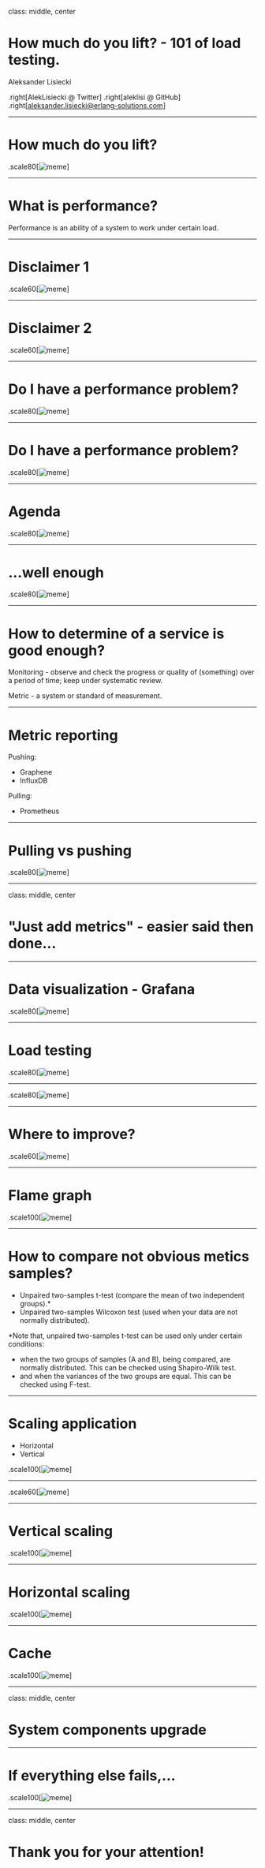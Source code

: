 class: middle, center

# How much do you lift? - 101 of load testing.

Aleksander Lisiecki

.right[AlekLisiecki @ Twitter]
.right[aleklisi @ GitHub]
.right[aleksander.lisiecki@erlang-solutions.com]

---
# How much do you lift?

.scale80[![meme](images/spanchbob_lift_meme.png)]

---
# What is performance?

Performance is an ability of a system to work under certain load.

---
# Disclaimer 1

.scale60[![meme](images/works_on_my_computer_meme.jpeg)]

---
# Disclaimer 2

.scale60[![meme](images/deep_water_meme.jpeg)]

---
# Do I have a performance problem?

.scale80[![meme](images/does_it_move_meme.jpeg)]

---
# Do I have a performance problem?

.scale80[![meme](images/decision_tree_1.png)]

---
# Agenda

.scale80[![meme](images/Agenda.png)]

---
# ...well **enough**

.scale80[![meme](images/good_enough_meme.jpeg)]

---
# How to determine of a service is good **enough**?

Monitoring - observe and check the progress or quality of (something) over a period of time; keep under systematic review.

Metric - a system or standard of measurement.

---
# Metric reporting

Pushing:
 - Graphene
 - InfluxDB

Pulling:
 - Prometheus

---
# Pulling vs pushing
.scale80[![meme](images/pull_push_image.jpeg)]

---
class: middle, center
# "Just add metrics" - easier said then done...

---
# Data visualization - Grafana

.scale80[![meme](images/grafana.jpeg)]

---
# Load testing

.scale80[![meme](images/bridge.webp)]

---

.scale80[![meme](images/erlang_stronger_meme.jpeg)]

---
# Where to improve?
.scale60[![meme](images/dog_search.webp)]

---
# Flame graph
.scale100[![meme](images/sample_flame_graph.svg)]

---
# How to compare not obvious metics samples?

- Unpaired two-samples t-test (compare the mean of two independent groups).*
- Unpaired two-samples Wilcoxon test (used when your data are not normally distributed).

*Note that, unpaired two-samples t-test can be used only under certain conditions:
 - when the two groups of samples (A and B), being compared, are normally distributed. This can be checked using Shapiro-Wilk test.
 - and when the variances of the two groups are equal. This can be checked using F-test.

---
# Scaling application

- Horizontal
- Vertical

.scale100[![meme](images/horizosntal_vs_verical-scaling.png)]

---
.scale60[![meme](images/fast_good_and_cheap.png)]

---
# Vertical scaling
.scale100[![meme](images/bigger_computer.jpeg)]

---
# Horizontal scaling
.scale100[![meme](images/dogscience.png)]

---
# Cache
.scale100[![meme](images/cache.png)]

---
class: middle, center
# System components upgrade

---
# If everything else fails,...
.scale100[![meme](images/open-candidates-blog-share.jpg)]

---
class: middle, center
# Thank you for your attention!
